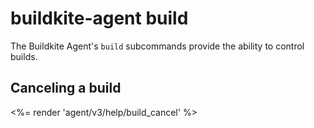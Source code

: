 # buildkite-agent build

The Buildkite Agent's `build` subcommands provide the ability to control builds.

## Canceling a build

<%= render 'agent/v3/help/build_cancel' %>
